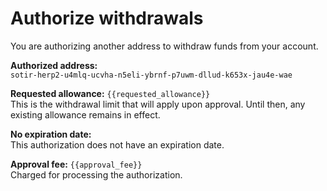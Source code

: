 # Authorize withdrawals

You are authorizing another address to withdraw funds from your account.

**Authorized address:**  
`sotir-herp2-u4mlq-ucvha-n5eli-ybrnf-p7uwm-dllud-k653x-jau4e-wae`

**Requested allowance:** `{{requested_allowance}}`  
This is the withdrawal limit that will apply upon approval. Until then, any existing allowance remains in effect.

**No expiration date:**  
This authorization does not have an expiration date.

**Approval fee:** `{{approval_fee}}`  
Charged for processing the authorization.
